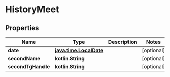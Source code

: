 
# HistoryMeet

## Properties
| Name | Type | Description | Notes |
| ------------ | ------------- | ------------- | ------------- |
| **date** | [**java.time.LocalDate**](java.time.LocalDate.md) |  |  [optional] |
| **secondName** | **kotlin.String** |  |  [optional] |
| **secondTgHandle** | **kotlin.String** |  |  [optional] |



